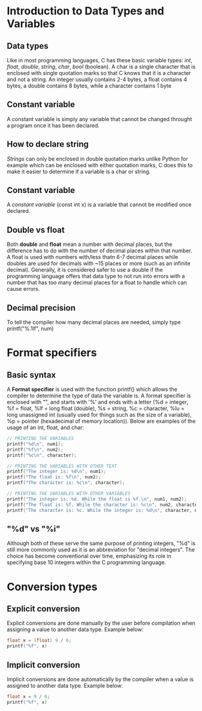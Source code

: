 # Introduction to Data Types and Variables
## Data types
Like in most programming languages, C has these basic variable types: _int_, _float_, _double_, _string_, _char_, _bool_ (boolean). A char is a single character that is enclosed with single quotation marks so that C knows that it is a character and not a string. An integer usually contains 2-4 bytes, a float contains 4 bytes, a double contains 8 bytes, while a character contains 1 byte

## Constant variable
A constant variable is simply any variable that cannot be changed throught a program once it has been declared.

## How to declare string
_Strings_ can only be enclosed in double quotation marks unlike Python for example which can be enclosed with either quotation marks, C does this to make it easier to determine if a variable is a char or string. 

## Constant variable
A _constant variable_ (const int x) is a variable that cannot be modified once declared.

## Double vs float
Both **double** and **float** mean a number with decimal places, but the difference has to do with the number of decimal places within that number. A float is used with numbers with/less thatn 6-7 decimal places while doubles are used for decimals with ~15 places or more (such as an infinite decimal). Generally, it is considered safer to use a double if the programming language offers that data type to not run into errors with a number that has too many decimal places for a float to handle which can cause errors.

## Decimal precision
To tell the compiler how many decimal places are needed, simply type printf("%.1lf", num)

# Format specifiers
## Basic syntax
A **Format specifier** is used with the function printf() which allows the compiler to determine the type of data the variable is. A format
specifier is enclosed with "", and starts with '%' and ends with a letter (%d = integer, %f = float, %lf = long float (double), %s = string, %c = character, %lu = long unassigned int (usually used for things such as the size of a variable), %p = pointer (hexadecimal of memory location)). Below are examples of the usage of an int, float, and char:

```c
// PRINTING THE VARIABLES
printf("%d\n", num1);
printf("%f\n", num2);
printf("%c\n", character);

// PRINTING THE VARIABLES WITH OTHER TEXT
printf("The integer is: %d\n", num1);
printf("The float is: %f\n", num2);
printf("The character is: %c\n", character);

// PRINTING THE VARIABLES WITH OTHER VARIABLES
printf("The integer is: %d. While the float is %f.\n", num1, num2);
printf("The float is: %f. While the character is: %c\n", num2, character);
printf("The character is: %c. While the integer is: %d\n", character, num1);
```

## "%d" vs "%i"
Although both of these serve the same purpose of printing integers, "%d" is still more commonly used as it is an abbreviation for "decimal integers". The choice has become conventional over time, emphasizing its role in specifying base 10 integers within the C programming language.

# Conversion types
## Explicit conversion
Explicit conversions are done manually by the user before compilation when assigning a value to another data type. Example below:
```c
float x = (float) 9 / 6;
printf("%f", x)
```

## Implicit conversion
Implicit conversions are done automatically by the compiler when a value is assigned to another data type. Example below:
```c
float x = 9 / 6;
printf("%f", x)
```